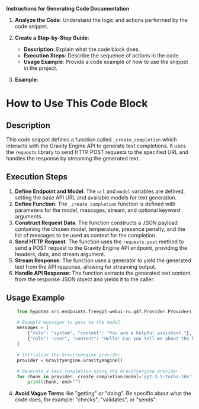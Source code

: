 **Instructions for Generating Code Documentation**

1. **Analyze the Code**: Understand the logic and actions performed by the code snippet.

2. **Create a Step-by-Step Guide**:
    - **Description**: Explain what the code block does.
    - **Execution Steps**: Describe the sequence of actions in the code.
    - **Usage Example**: Provide a code example of how to use the snippet in the project.

3. **Example**:

How to Use This Code Block
=========================================================================================

Description
-------------------------
This code snippet defines a function called `_create_completion` which interacts with the Gravity Engine API to generate text completions. It uses the `requests` library to send HTTP POST requests to the specified URL and handles the response by streaming the generated text.

Execution Steps
-------------------------
1. **Define Endpoint and Model**: The `url` and `model` variables are defined, setting the base API URL and available models for text generation.
2. **Define Function**: The `_create_completion` function is defined with parameters for the model, messages, stream, and optional keyword arguments.
3. **Construct Request Data**: The function constructs a JSON payload containing the chosen model, temperature, presence penalty, and the list of messages to be used as context for the completion.
4. **Send HTTP Request**: The function uses the `requests.post` method to send a POST request to the Gravity Engine API endpoint, providing the headers, data, and stream argument.
5. **Stream Response**: The function uses a generator to yield the generated text from the API response, allowing for streaming output.
6. **Handle API Response**: The function extracts the generated text content from the response JSON object and yields it to the caller.

Usage Example
-------------------------

```python
    from hypotez.src.endpoints.freegpt-webui-ru.g4f.Provider.Providers import Gravityengine

    # Example messages to pass to the model
    messages = [
        {"role": "system", "content": "You are a helpful assistant."},
        {"role": "user", "content": "Hello! Can you tell me about the history of the internet?"}
    ]

    # Initialize the Gravityengine provider
    provider = Gravityengine.Gravityengine()

    # Generate a text completion using the Gravityengine provider
    for chunk in provider._create_completion(model='gpt-3.5-turbo-16k', messages=messages, stream=True):
        print(chunk, end="")
```

4. **Avoid Vague Terms** like "getting" or "doing". Be specific about what the code does, for example: "checks", "validates", or "sends".